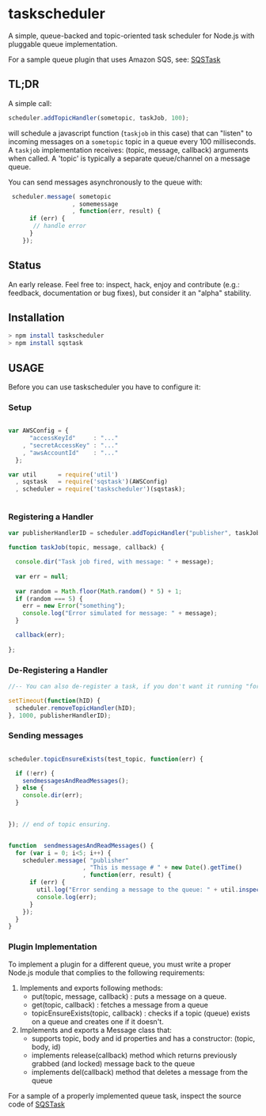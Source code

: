 taskscheduler
=============

A simple, queue-backed and topic-oriented task scheduler for Node.js with pluggable queue implementation. 

For a sample queue plugin that uses Amazon SQS, see: [SQSTask](https://github.com/npr/sqstask)

## TL;DR

A simple call: 

```javascript
scheduler.addTopicHandler(sometopic, taskJob, 100);
```

will schedule a javascript function (`taskjob` in this case) that can "listen" to incoming messages on a `sometopic` topic 
in a queue every 100 milliseconds. A `taskjob` implementation receives: (topic, message, callback) arguments when called. A 'topic' is typically 
a separate queue/channel on a message queue. 

You can send messages asynchronously to the queue with:

```javascript
 scheduler.message( sometopic
                  , somemessage
                  , function(err, result) {
      if (err) {
       // handle error
      }
    });
```

## Status

An early release. Feel free to: inspect, hack, enjoy and contribute (e.g.: feedback, documentation or bug fixes), 
but consider it an "alpha" stability. 

## Installation

```bash
> npm install taskscheduler
> npm install sqstask
```

## USAGE

Before you can use taskscheduler you have to configure it:

### Setup

```javascript

var AWSConfig = {
      "accessKeyId"     : "..."
    , "secretAccessKey" : "..."
    , "awsAccountId"    : "..."
  };

var util      = require('util')
  , sqstask   = require('sqstask')(AWSConfig)
  , scheduler = require('taskscheduler')(sqstask);
  
```  

### Registering a Handler

```javascript
var publisherHandlerID = scheduler.addTopicHandler("publisher", taskJob, 100);

function taskJob(topic, message, callback) {

  console.dir("Task job fired, with message: " + message);
   
  var err = null;
  
  var random = Math.floor(Math.random() * 5) + 1;
  if (random === 5) {
    err = new Error("something");
    console.log("Error simulated for message: " + message);
  }    

  callback(err);
    
};
```

### De-Registering a Handler

```javascript
//-- You can also de-register a task, if you don't want it running "forever".

setTimeout(function(hID) {
  scheduler.removeTopicHandler(hID);
}, 1000, publisherHandlerID);
```

### Sending messages

```javascript

scheduler.topicEnsureExists(test_topic, function(err) {

  if (!err) {
    sendmessagesAndReadMessages();
  } else {
    console.dir(err);
  }

  
}); // end of topic ensuring.


function  sendmessagesAndReadMessages() {
  for (var i = 0; i<5; i++) {
    scheduler.message( "publisher"
                     , "This is message # " + new Date().getTime()
                     , function(err, result) {
      if (err) {
        util.log("Error sending a message to the queue: " + util.inspect(err.Body.ErrorResponse.Error));
        console.log(err);
      }
    });
  }
}
```

### Plugin Implementation

To implement a plugin for a different queue, you must write a proper Node.js module that complies to the following requirements:

1. Implements and exports following methods:
    - put(topic, message, callback) : puts a message on a queue.
    - get(topic, callback) : fetches a message from a queue
    - topicEnsureExists(topic, callback) : checks if a topic (queue) exists on a queue and creates one if it doesn't.    
1. Implements and exports a Message class that:
    - supports topic, body and id properties and has a constructor: (topic, body, id)
    - implements release(callback) method which returns previously grabbed (and locked) message back to the queue
    - implements del(callback) method that deletes a message from the queue    
    
For a sample of a properly implemented queue task, inspect the source code of [SQSTask](https://github.com/npr/sqstask)    

